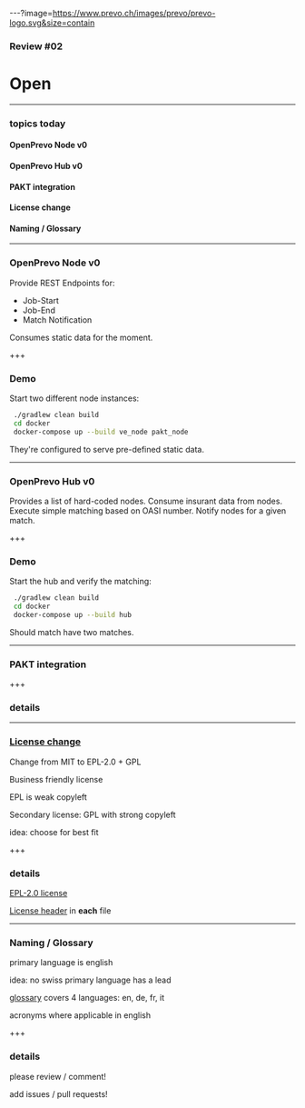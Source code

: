 ---?image=https://www.prevo.ch/images/prevo/prevo-logo.svg&size=contain

### Review #02
# Open

---

### topics today

#### OpenPrevo Node v0
#### OpenPrevo Hub v0
#### PAKT integration
#### License change
#### Naming / Glossary

---

### OpenPrevo Node v0

Provide REST Endpoints for: 

* Job-Start 
* Job-End
* Match Notification 

Consumes static data for the moment.

+++

### Demo

Start two different node instances: 

``` bash
 ./gradlew clean build
 cd docker
 docker-compose up --build ve_node pakt_node
```
They're configured to serve pre-defined static data.

---

### OpenPrevo Hub v0

Provides a list of hard-coded nodes. 
Consume insurant data from nodes. 
Execute simple matching based on OASI number. 
Notify nodes for a given match.  
 
+++

### Demo

Start the hub and verify the matching:

``` bash
 ./gradlew clean build
 cd docker
 docker-compose up --build hub
```
Should match have two matches.

---

### PAKT integration

+++

### details

---

### [License change](https://github.com/open-prevo/openprevo/issues/5)

Change from MIT to EPL-2.0 + GPL

Business friendly license

EPL is weak copyleft

Secondary license: GPL with strong copyleft

idea: choose for best fit

+++

### details

[EPL-2.0 license](https://www.eclipse.org/legal/epl-2.0/)

[License header](https://github.com/open-prevo/openprevo/blob/master/build.gradle) in **each** file

---

### Naming / Glossary

primary language is english

idea: no swiss primary language has a lead

[glossary](https://open-prevo.github.io/openprevo/#section-glossary) covers 4 languages: en, de, fr, it

acronyms where applicable in english

+++

### details

please review / comment!

add issues / pull requests!
